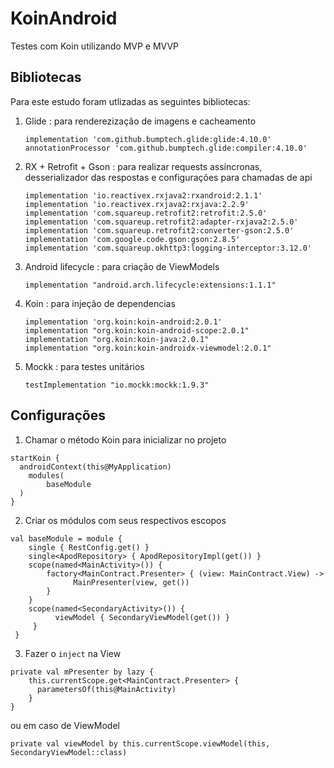 
# KoinAndroid
Testes com Koin utilizando MVP e MVVP

## Bibliotecas

Para este estudo foram utlizadas as seguintes bibliotecas:
1) Glide : para renderezização de imagens e cacheamento

    ```
    implementation 'com.github.bumptech.glide:glide:4.10.0'  
	annotationProcessor 'com.github.bumptech.glide:compiler:4.10.0'
	```

2) RX + Retrofit + Gson : para realizar requests assíncronas, desserializador das respostas e configurações para chamadas de api

    ```
    implementation 'io.reactivex.rxjava2:rxandroid:2.1.1'  
	implementation 'io.reactivex.rxjava2:rxjava:2.2.9'  
	implementation 'com.squareup.retrofit2:retrofit:2.5.0'  
	implementation 'com.squareup.retrofit2:adapter-rxjava2:2.5.0'  
	implementation 'com.squareup.retrofit2:converter-gson:2.5.0'  
	implementation 'com.google.code.gson:gson:2.8.5'  
	implementation 'com.squareup.okhttp3:logging-interceptor:3.12.0'
	```

3) Android lifecycle : para criação de ViewModels

    ```
    implementation "android.arch.lifecycle:extensions:1.1.1"
    ```

4) Koin : para injeção de dependencias

    ```
    implementation 'org.koin:koin-android:2.0.1'  
	implementation "org.koin:koin-android-scope:2.0.1"  
	implementation "org.koin:koin-java:2.0.1"  
	implementation "org.koin:koin-androidx-viewmodel:2.0.1"
	```

5) Mockk : para testes unitários

    ```
    testImplementation "io.mockk:mockk:1.9.3"
    ```

## Configurações

1) Chamar o método Koin para inicializar no projeto

```
startKoin {  
  androidContext(this@MyApplication)  
    modules(  
        baseModule  
  )  
}
```

2) Criar os módulos com seus respectivos escopos

```
val baseModule = module {  
	single { RestConfig.get() }
	single<ApodRepository> { ApodRepositoryImpl(get()) }  
    scope(named<MainActivity>()) {  
		factory<MainContract.Presenter> { (view: MainContract.View) ->  
			  MainPresenter(view, get())  
        }  
	}  
	scope(named<SecondaryActivity>()) {  
		  viewModel { SecondaryViewModel(get()) }  
	 }
 }
 ```

3) Fazer o `inject` na View

``` 
private val mPresenter by lazy {  
	this.currentScope.get<MainContract.Presenter> {  
	  parametersOf(this@MainActivity)  
	}  
}
```

ou em caso de ViewModel

``` 
private val viewModel by this.currentScope.viewModel(this, SecondaryViewModel::class)
```
